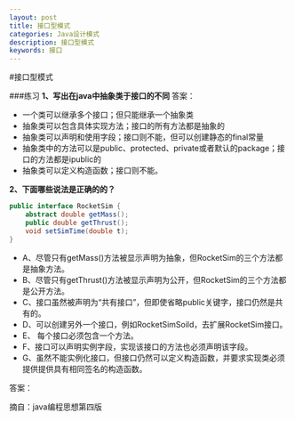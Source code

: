 ```yaml
---
layout: post
title: 接口型模式
categories: Java设计模式
description: 接口型模式
keywords: 接口
---
```



#接口型模式


###练习
**1、写出在java中抽象类于接口的不同**
答案：
* 一个类可以继承多个接口；但只能继承一个抽象类
* 抽象类可以包含具体实现方法；接口的所有方法都是抽象的
* 抽象类可以声明和使用字段；接口则不能，但可以创建静态的final常量
* 抽象类中的方法可以是public、protected、private或者默认的package；接口的方法都是ipublic的
* 抽象类可以定义构造函数；接口则不能。

**2、下面哪些说法是正确的的？**

```java
public interface RocketSim {
	abstract double getMass();
	public double getThrust();
	void setSimTime(double t);
} 
```
* A、尽管只有getMass()方法被显示声明为抽象，但RocketSim的三个方法都是抽象方法。
* B、尽管只有getThrust()方法被显示声明为公开，但RocketSim的三个方法都是公开方法。
* C、接口虽然被声明为“共有接口”，但即使省略public关键字，接口仍然是共有的。
* D、可以创建另外一个接口，例如RocketSimSoild，去扩展RocketSim接口。
* E、 每个接口必须包含一个方法。
* F、接口可以声明实例字段，实现该接口的方法也必须声明该字段。
* G、虽然不能实例化接口，但接口仍然可以定义构造函数，并要求实现类必须提供提供具有相同签名的构造函数。

答案：










摘自：java编程思想第四版